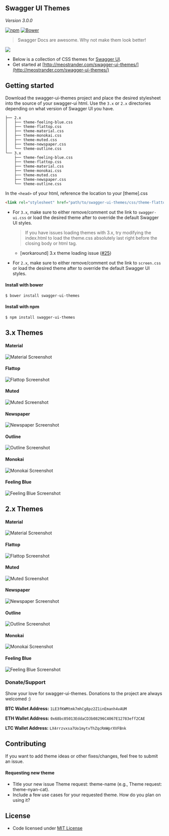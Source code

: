 ## Swagger UI Themes

*Version 3.0.0*

[![npm](https://img.shields.io/npm/v/swagger-ui-themes.svg?style=flat-square)](https://www.npmjs.com/package/swagger-ui-themes)
[![Bower](https://img.shields.io/bower/v/swagger-ui-themes.svg?style=flat-square)](https://github.com/ostranme/swagger-ui-themes)

> Swagger Docs are awesome. Why not make them look better!

![](https://media2.giphy.com/media/62PP2yEIAZF6g/200.gif)


- Below is a collection of CSS themes for [Swagger UI](http://swagger.io/swagger-ui/).
- Get started at [http://meostrander.com/swagger-ui-themes/](http://meostrander.com/swagger-ui-themes/)

## Getting started

Download the swagger-ui-themes project and place the desired stylesheet into the source of your swagger-ui html. Use the `3.x` or `2.x` directories depending on what version of Swagger UI you have.

```
├── 2.x
│   ├── theme-feeling-blue.css
│   ├── theme-flattop.css
│   ├── theme-material.css
│   ├── theme-monokai.css
│   ├── theme-muted.css
│   ├── theme-newspaper.css
│   └── theme-outline.css
└── 3.x
    ├── theme-feeling-blue.css
    ├── theme-flattop.css
    ├── theme-material.css
    ├── theme-monokai.css
    ├── theme-muted.css
    ├── theme-newspaper.css
    └── theme-outline.css
```

In the `<head>` of your html, reference the location to your [theme].css

```html
<link rel="stylesheet" href="path/to/swagger-ui-themes/css/theme-flattop.css">
```

- For `3.x`, make sure to either remove/comment out the link to `swagger-ui.css` or load the desired theme after to override the default Swagger UI styles.

  > If you have issues loading themes with 3.x, try modifying the index.html to load the theme.css absolutely last right before the closing body or html tag.
  - [workaround] 3.x theme loading issue ([#25](https://github.com/ostranme/swagger-ui-themes/issues/28))

- For `2.x`, make sure to either remove/comment out the link to `screen.css` or load the desired theme after to override the default Swagger UI styles.

#### Install with bower

```shell
$ bower install swagger-ui-themes
```

#### Install with npm

```shell
$ npm install swagger-ui-themes
```

## 3.x Themes

#### Material
![Material Screenshot](screenshots/3.x/3.x-material.png)

#### Flattop
![Flattop Screenshot](screenshots/3.x/3.x-flattop.png)

#### Muted
![Muted Screenshot](screenshots/3.x/3.x-muted.png)

#### Newspaper
![Newspaper Screenshot](screenshots/3.x/3.x-newspaper.png)

#### Outline
![Outline Screenshot](screenshots/3.x/3.x-outline.png)

#### Monokai
![Monokai Screenshot](screenshots/3.x/3.x-monokai.png)

#### Feeling Blue
![Feeling Blue Screenshot](screenshots/3.x/3.x-feeling-blue.png)

## 2.x Themes

#### Material
![Material Screenshot](screenshots/2.x/2.x-material.png)

#### Flattop
![Flattop Screenshot](screenshots/2.x/2.x-flattop.png)

#### Muted
![Muted Screenshot](screenshots/2.x/2.x-muted.png)

#### Newspaper
![Newspaper Screenshot](screenshots/2.x/2.x-newspaper.png)

#### Outline
![Outline Screenshot](screenshots/2.x/2.x-outline.png)

#### Monokai
![Monokai Screenshot](screenshots/2.x/2.x-monokai.png)

#### Feeling Blue
![Feeling Blue Screenshot](screenshots/2.x/2.x-feeling-blue.png)

### Donate/Support
Show your love for swagger-ui-themes. Donations to the project are always welcomed :)

**BTC Wallet Address:** `1LE3fKWMtmk7mhCg8pz2Z1inEmanh4vAUM`

**ETH Wallet Address:** `0x68bc05013EddaCD3b08296C4067E12783eff2CAE`

**LTC Wallet Address:** `LX4rrzvxsa7Uo1mytvThZqcRmWprXVFBnk`

## Contributing

If you want to add theme ideas or other fixes/changes, feel free to submit an issue.

#### Requesting new theme

- Title your new issue Theme request: theme-name (e.g., Theme request: theme-nyan-cat).
- Include a few use cases for your requested theme. How do you plan on using it?

## License

- Code licensed under [MIT License](http://opensource.org/licenses/mit-license.html)

